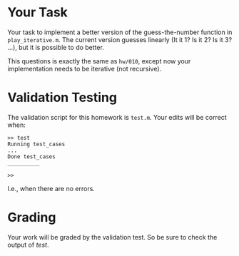 # Your Task

Your task to implement a better version of the guess-the-number function in `play_iterative.m`.
The current version guesses linearly (It it 1? Is it 2? Is it 3? ...), but it is possible to do better.

This questions is exactly the same as `hw/010`, except now your implementation needs to be iterative
(not recursive).

# Validation Testing

The validation script for this homework is `test.m`.
Your edits will be correct when:

```
>> test
Running test_cases
...
Done test_cases
__________

>> 
```
I.e., when there are no errors.

# Grading

Your work will be graded by the validation test. 
So be sure to check the output of *test*.
